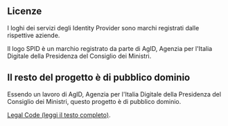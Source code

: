 ## Licenze

I loghi dei servizi degli Identity Provider sono marchi registrati dalle rispettive aziende.

Il logo SPID è un marchio registrato da parte di AgID, Agenzia per l'Italia Digitale della Presidenza del Consiglio dei Ministri.

## Il resto del progetto è di pubblico dominio

Essendo un lavoro di AgID, Agenzia per l'Italia Digitale della Presidenza del Consiglio dei Ministri, questo progetto è di pubblico dominio.

[Legal Code (leggi il testo completo)](https://creativecommons.org/publicdomain/zero/1.0/legalcode).
